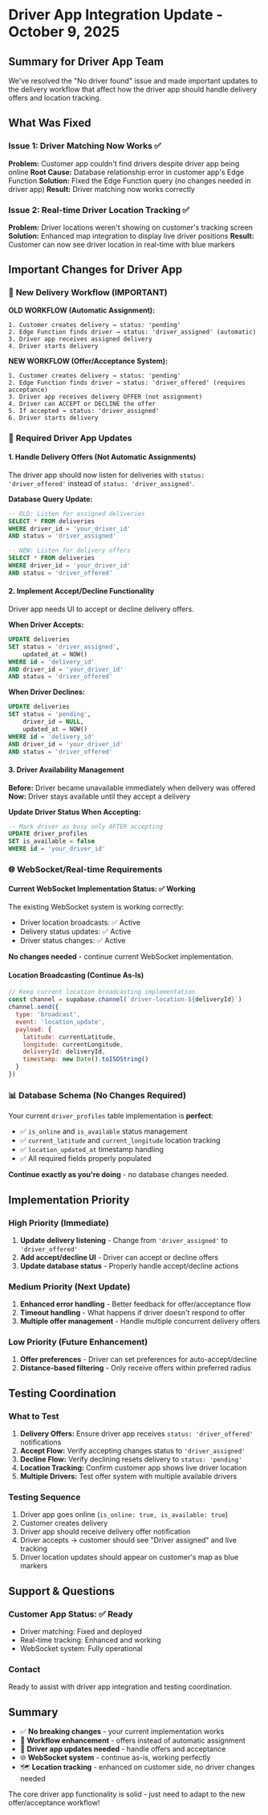 # Driver App Integration Update - October 9, 2025

## Summary for Driver App Team

We've resolved the "No driver found" issue and made important updates to the delivery workflow that affect how the driver app should handle delivery offers and location tracking.

## What Was Fixed

### Issue 1: Driver Matching Now Works ✅
**Problem:** Customer app couldn't find drivers despite driver app being online
**Root Cause:** Database relationship error in customer app's Edge Function
**Solution:** Fixed the Edge Function query (no changes needed in driver app)
**Result:** Driver matching now works correctly

### Issue 2: Real-time Driver Location Tracking ✅
**Problem:** Driver locations weren't showing on customer's tracking screen
**Solution:** Enhanced map integration to display live driver positions
**Result:** Customer can now see driver location in real-time with blue markers

## Important Changes for Driver App

### 🔄 **New Delivery Workflow (IMPORTANT)**

**OLD WORKFLOW (Automatic Assignment):**
```
1. Customer creates delivery → status: 'pending'
2. Edge Function finds driver → status: 'driver_assigned' (automatic)
3. Driver app receives assigned delivery
4. Driver starts delivery
```

**NEW WORKFLOW (Offer/Acceptance System):**
```
1. Customer creates delivery → status: 'pending'
2. Edge Function finds driver → status: 'driver_offered' (requires acceptance)
3. Driver app receives delivery OFFER (not assignment)
4. Driver can ACCEPT or DECLINE the offer
5. If accepted → status: 'driver_assigned'
6. Driver starts delivery
```

### 📱 **Required Driver App Updates**

#### 1. Handle Delivery Offers (Not Automatic Assignments)
The driver app should now listen for deliveries with `status: 'driver_offered'` instead of `status: 'driver_assigned'`.

**Database Query Update:**
```sql
-- OLD: Listen for assigned deliveries
SELECT * FROM deliveries 
WHERE driver_id = 'your_driver_id' 
AND status = 'driver_assigned'

-- NEW: Listen for delivery offers
SELECT * FROM deliveries 
WHERE driver_id = 'your_driver_id' 
AND status = 'driver_offered'
```

#### 2. Implement Accept/Decline Functionality
Driver app needs UI to accept or decline delivery offers.

**When Driver Accepts:**
```sql
UPDATE deliveries 
SET status = 'driver_assigned', 
    updated_at = NOW()
WHERE id = 'delivery_id' 
AND driver_id = 'your_driver_id' 
AND status = 'driver_offered'
```

**When Driver Declines:**
```sql
UPDATE deliveries 
SET status = 'pending', 
    driver_id = NULL,
    updated_at = NOW()
WHERE id = 'delivery_id' 
AND driver_id = 'your_driver_id' 
AND status = 'driver_offered'
```

#### 3. Driver Availability Management
**Before:** Driver became unavailable immediately when delivery was offered
**Now:** Driver stays available until they accept a delivery

**Update Driver Status When Accepting:**
```sql
-- Mark driver as busy only AFTER accepting
UPDATE driver_profiles 
SET is_available = false 
WHERE id = 'your_driver_id'
```

### 🌐 **WebSocket/Real-time Requirements**

#### Current WebSocket Implementation Status: ✅ Working
The existing WebSocket system is working correctly:
- Driver location broadcasts: ✅ Active
- Delivery status updates: ✅ Active  
- Driver status changes: ✅ Active

**No changes needed** - continue current WebSocket implementation.

#### Location Broadcasting (Continue As-Is)
```javascript
// Keep current location broadcasting implementation
const channel = supabase.channel(`driver-location-${deliveryId}`)
channel.send({
  type: 'broadcast',
  event: 'location_update',
  payload: {
    latitude: currentLatitude,
    longitude: currentLongitude,
    deliveryId: deliveryId,
    timestamp: new Date().toISOString()
  }
})
```

### 📊 **Database Schema (No Changes Required)**

Your current `driver_profiles` table implementation is **perfect**:
- ✅ `is_online` and `is_available` status management
- ✅ `current_latitude` and `current_longitude` location tracking
- ✅ `location_updated_at` timestamp handling
- ✅ All required fields properly populated

**Continue exactly as you're doing** - no database changes needed.

## Implementation Priority

### High Priority (Immediate)
1. **Update delivery listening** - Change from `'driver_assigned'` to `'driver_offered'`
2. **Add accept/decline UI** - Driver can accept or decline offers
3. **Update database status** - Properly handle accept/decline actions

### Medium Priority (Next Update)
1. **Enhanced error handling** - Better feedback for offer/acceptance flow
2. **Timeout handling** - What happens if driver doesn't respond to offer
3. **Multiple offer management** - Handle multiple concurrent delivery offers

### Low Priority (Future Enhancement)
1. **Offer preferences** - Driver can set preferences for auto-accept/decline
2. **Distance-based filtering** - Only receive offers within preferred radius

## Testing Coordination

### What to Test
1. **Delivery Offers:** Ensure driver app receives `status: 'driver_offered'` notifications
2. **Accept Flow:** Verify accepting changes status to `'driver_assigned'`
3. **Decline Flow:** Verify declining resets delivery to `status: 'pending'`
4. **Location Tracking:** Confirm customer app shows live driver location
5. **Multiple Drivers:** Test offer system with multiple available drivers

### Testing Sequence
1. Driver app goes online (`is_online: true, is_available: true`)
2. Customer creates delivery
3. Driver app should receive delivery offer notification
4. Driver accepts → customer should see "Driver assigned" and live tracking
5. Driver location updates should appear on customer's map as blue markers

## Support & Questions

### Customer App Status: ✅ Ready
- Driver matching: Fixed and deployed
- Real-time tracking: Enhanced and working
- WebSocket system: Fully operational

### Contact
Ready to assist with driver app integration and testing coordination.

## Summary
- ✅ **No breaking changes** - your current implementation works
- 🔄 **Workflow enhancement** - offers instead of automatic assignment  
- 📱 **Driver app updates needed** - handle offers and acceptance
- 🌐 **WebSocket system** - continue as-is, working perfectly
- 🗺️ **Location tracking** - enhanced on customer side, no driver changes needed

The core driver app functionality is solid - just need to adapt to the new offer/acceptance workflow!